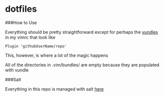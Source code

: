 dotfiles
========

###How to Use

Everything should be pretty straightforward except for perhaps the [vundles](https://github.com/gmarik/Vundle.vim) in my vimrc that look like
```
Plugin 'githubUserName/repo'
```
This, however, is where a lot of the magic happens

All of the directories in .vim/bundles/ are empty because they are populated with vundle

###Salt

Everything in this repo is managed with salt [here](https://github.com/zconnelly13/salt)
